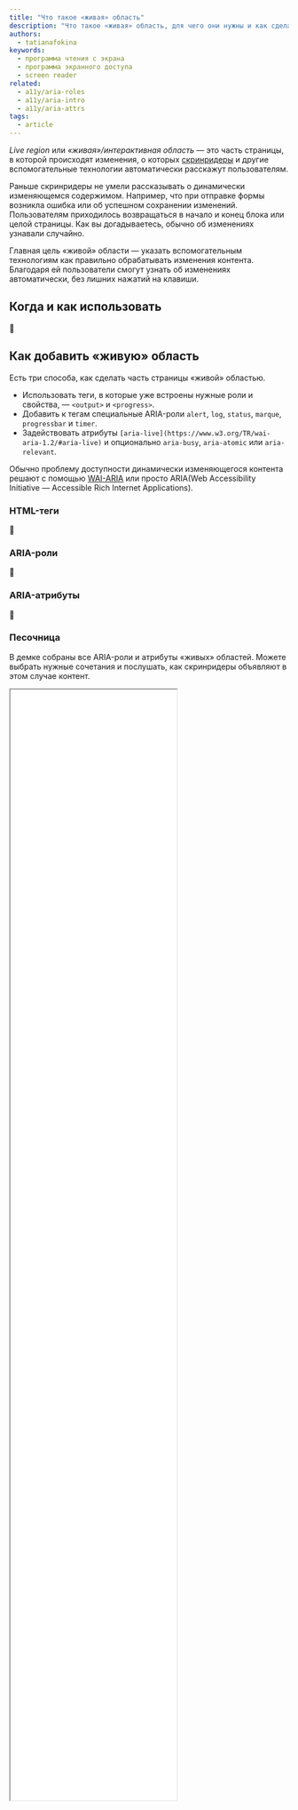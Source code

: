 ```yaml
---
title: "Что такое «живая» область"
description: "Что такое «живая» область, для чего они нужны и как сделать ей часть страницы."
authors:
  - tatianafokina
keywords:
  - программа чтения с экрана
  - программа экранного доступа
  - screen reader
related:
  - a11y/aria-roles
  - a11y/aria-intro
  - a11y/aria-attrs
tags:
  - article
---
```


_Live region_ или _«живая»/интерактивная область_ — это часть страницы, в которой происходят изменения, о которых [скринридеры](/a11y/screenreaders/) и другие вспомогательные технологии автоматически расскажут пользователям.

Раньше скринридеры не умели рассказывать о динамически изменяющемся содержимом. Например, что при отправке формы возникла ошибка или об успешном сохранении изменений. Пользователям приходилось возвращаться в начало и конец блока или целой страницы. Как вы догадываетесь, обычно об изменениях узнавали случайно.

Главная цель «живой» области — указать вспомогательным технологиям как правильно обрабатывать изменения контента. Благодаря ей пользователи смогут узнать об изменениях автоматически, без лишних нажатий на клавиши.

## Когда и как использовать

🚧

## Как добавить «живую» область

Есть три способа, как сделать часть страницы «живой» областью.

- Использовать теги, в которые уже встроены нужные роли и свойства, — `<output>` и `<progress>`.
- Добавить к тегам специальные ARIA-роли `alert`, `log`, `status`, `marque`, `progressbar` и `timer`.
- Задействовать атрибуты `[aria-live](https://www.w3.org/TR/wai-aria-1.2/#aria-live)` и опционально `aria-busy`, `aria-atomic` или `aria-relevant`.

Обычно проблему доступности динамически изменяющегося контента решают с помощью [WAI-ARIA](/a11y/aria-intro/) или просто ARIA(Web Accessibility Initiative — Accessible Rich Internet Applications).

### HTML-теги

🚧

### ARIA-роли

🚧

### ARIA-атрибуты

🚧

### Песочница

В демке собраны все ARIA-роли и атрибуты «живых» областей. Можете выбрать нужные сочетания и послушать, как скринридеры объявляют в этом случае контент.

<iframe title="ARIA-роли и атрибуты «живых» областей" src="demos/live-region-sandbox/" height="2000"></iframe>
